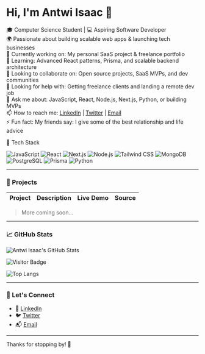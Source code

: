 # Hi, I'm Antwi Isaac 👋

🎓 Computer Science Student | 💻 Aspiring Software Developer  
🌍 Passionate about building scalable web apps & launching tech businesses  
🔭 Currently working on: My personal SaaS project & freelance portfolio  
🌱 Learning: Advanced React patterns, Prisma, and scalable backend architecture  
👯 Looking to collaborate on: Open source projects, SaaS MVPs, and dev communities  
🤔 Looking for help with: Getting freelance clients and landing a remote dev job  
💬 Ask me about: JavaScript, React, Node.js, Next.js, Python, or building MVPs  
📫 How to reach me: [LinkedIn](https://linkedin.com/in/isaac-antwi) | [Twitter](https://x.com/isaackantwi) | [Email](mailto:antwiisaac52@gmail.com)  
⚡ Fun fact: My friends say: I give some of the best relationship and life advice


🧰 Tech Stack

![JavaScript](https://img.shields.io/badge/-JavaScript-F7DF1E?style=flat&logo=javascript)
![React](https://img.shields.io/badge/-React-61DAFB?style=flat&logo=react)
![Next.js](https://img.shields.io/badge/-Next.js-000000?style=flat&logo=next.js)
![Node.js](https://img.shields.io/badge/-Node.js-339933?style=flat&logo=node.js)
![Tailwind CSS](https://img.shields.io/badge/-Tailwind_CSS-38B2AC?style=flat&logo=tailwind-css)
![MongoDB](https://img.shields.io/badge/-MongoDB-47A248?style=flat&logo=mongodb)
![PostgreSQL](https://img.shields.io/badge/-PostgreSQL-336791?style=flat&logo=postgresql)
![Prisma](https://img.shields.io/badge/-Prisma-2D3748?style=flat&logo=prisma)
![Python](https://img.shields.io/badge/-Python-3776AB?style=flat&logo=python)

---

### 📌 Projects

| Project | Description | Live Demo | Source |
|--------|-------------|-----------|--------|
> More coming soon...

---

### 📈 GitHub Stats

![Antwi Isaac's GitHub Stats](https://github-readme-stats.vercel.app/api?username=manticike&show_icons=true&theme=radical)

![Visitor Badge](https://visitor-badge.laobi.icu/badge?page_id=manticike.manticike)

![Top Langs](https://github-readme-stats.vercel.app/api/top-langs/?username=manticike&layout=compact&theme=radical)



---

### 🤝 Let's Connect

- 💼 [LinkedIn](https://www.linkedin.com/in/isaac-antwi/)
- 🐦 [Twitter](https://x.com/isaackantwi)
- 📬 [Email](mailto:antwiisaac552@gmail.com)

---

Thanks for stopping by! 🙌
